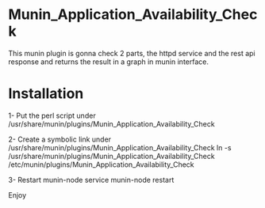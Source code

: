 # Munin_Application_Availability_Check
This munin plugin is gonna check 2 parts, the httpd service and the rest api response and returns the result in a graph in munin interface.

# Installation

1- Put the perl script under
/usr/share/munin/plugins/Munin_Application_Availability_Check

2- Create a symbolic link under /usr/share/munin/plugins/Munin_Application_Availability_Check
ln -s /usr/share/munin/plugins/Munin_Application_Availability_Check  /etc/munin/plugins/Munin_Application_Availability_Check 

3- Restart munin-node
service munin-node restart

Enjoy
